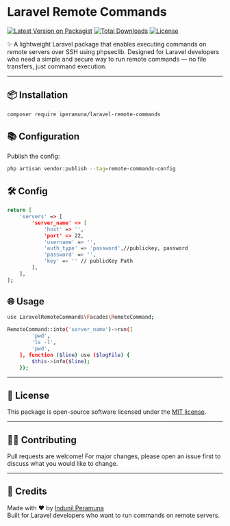 # Laravel Remote Commands

[![Latest Version on Packagist](https://img.shields.io/packagist/v/iperamuna/laravel-remote-commands.svg?style=flat-square)](https://packagist.org/packages/iperamuna/laravel-auto-translations)
[![Total Downloads](https://img.shields.io/packagist/dt/iperamuna/laravel-remote-commands.svg?style=flat-square)](https://packagist.org/packages/iperamuna/laravel-auto-translations)
[![License](https://img.shields.io/github/license/iperamuna/laravel-remote-commands?style=flat-square)](LICENSE)

✨ A lightweight Laravel package that enables executing commands on remote servers over SSH using phpseclib. Designed for Laravel developers who need a simple and secure way to run remote commands — no file transfers, just command execution.

---

## 📦 Installation

```bash
composer require iperamuna/laravel-remote-commands
```

## 📚 Configuration

Publish the config:

```bash
php artisan vendor:publish --tag=remote-commands-config
```


## 🛠️ Config

```bash
return [
    'servers' => [
        'server_name' => [
            'host' => '',
            'port' => 22,
            'username' => '',
            'auth_type' => 'password',//publickey, password
            'password' => '',
            'key' => '' // publicKey Path
        ],
    ],
];
```

## 🌐 Usage

```bash
use LaravelRemoteCommands\Facades\RemoteCommand;

RemoteCommand::into('server_name')->run([
        'pwd',
        'ls -l',
        'pwd',
    ], function ($line) use ($logFile) {
        $this->info($line);
    });
```

---

## 📜 License

This package is open-source software licensed under the [MIT license](LICENSE).

---

## 🙋‍♀️ Contributing

Pull requests are welcome! For major changes, please open an issue first to discuss what you would like to change.

---

## 📣 Credits

Made with ❤️ by [Indunil Peramuna](https://github.com/iperamuna)  
Built for Laravel developers who want to run commands on remote servers.
